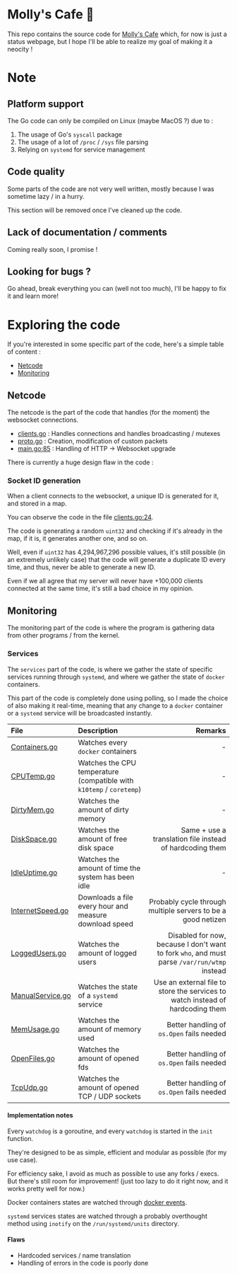 # Molly's Cafe 🍵

This repo contains the source code for [Molly's Cafe](https://mana.rip/) which, for now is just a status webpage, but I hope I'll be able to realize my goal of making it a neocity !

# Note

## Platform support

The Go code can only be compiled on Linux (maybe MacOS ?) due to :

1. The usage of Go's `syscall` package
2. The usage of a lot of `/proc` / `/sys` file parsing
3. Relying on `systemd` for service management

## Code quality

Some parts of the code are not very well written, mostly because I was sometime lazy / in a hurry.

This section will be removed once I've cleaned up the code.

## Lack of documentation / comments

Coming really soon, I promise !

## Looking for bugs ?

Go ahead, break everything you can (well not too much), I'll be happy to fix it and learn more!

# Exploring the code

If you're interested in some specific part of the code, here's a simple table of content :

- [Netcode](#netcode)
- [Monitoring](#monitoring)

## Netcode <a name="netcode"></a>

The netcode is the part of the code that handles (for the moment) the websocket connections.

- [clients.go](server/socket/clients.go) : Handles connections and handles broadcasting / mutexes
- [proto.go](server/socket/proto.go) : Creation, modification of custom packets
- [main.go:85](server/main.go#L85) : Handling of HTTP -> Websocket upgrade

There is currently a huge design flaw in the code :

### Socket ID generation

When a client connects to the websocket, a unique ID is generated for it, and stored in a map.

You can observe the code in the file [clients.go:24](server/socket/clients.go#L24).

The code is generating a random `uint32` and checking if it's already in the map, if it is, it generates another one, and so on.

Well, even if `uint32` has 4,294,967,296 possible values, it's still possible (in an extremely unlikely case) that the code will generate a duplicate ID every time, and thus, never be able to generate a new ID.

Even if we all agree that my server will never have +100,000 clients connected at the same time, it's still a bad choice in my opinion.

## Monitoring <a name="monitoring"></a>

The monitoring part of the code is where the program is gathering data from other programs / from the kernel.

### Services

The `services` part of the code, is where we gather the state of specific services running through `systemd`, and where we gather the state of `docker` containers.

This part of the code is completely done using polling, so I made the choice of also making it real-time, meaning that any change to a `docker` container or a `systemd` service will be broadcasted instantly.

| File | Description | Remarks |
| :--- | :--- | ---: |
| [Containers.go](server/watchdogs/Containers.go) | Watches every `docker` containers | - |
| [CPUTemp.go](server/watchdogs/CPUTemp.go) | Watches the CPU temperature (compatible with `k10temp` / `coretemp`) | - |
| [DirtyMem.go](server/watchdogs/DirtyMem.go) | Watches the amount of dirty memory | - |
| [DiskSpace.go](server/watchdogs/DiskSpace.go) | Watches the amount of free disk space | Same + use a translation file instead of hardcoding them |
| [IdleUptime.go](server/watchdogs/IdleUptime.go) | Watches the amount of time the system has been idle | - |
| [InternetSpeed.go](server/watchdogs/InternetSpeed.go) | Downloads a file every hour and measure download speed | Probably cycle through multiple servers to be a good netizen |
| [LoggedUsers.go](server/watchdogs/LoggedUsers.go) | Watches the amount of logged users | Disabled for now, because I don't want to fork `who`, and must parse `/var/run/wtmp` instead |
| [ManualService.go](server/watchdogs/ManualService.go) | Watches the state of a `systemd` service | Use an external file to store the services to watch instead of hardcoding them |
| [MemUsage.go](server/watchdogs/MemUsage.go) | Watches the amount of memory used | Better handling of `os.Open` fails needed |
| [OpenFiles.go](server/watchdogs/OpenFiles.go) | Watches the amount of opened fds | Better handling of `os.Open` fails needed |
| [TcpUdp.go](server/watchdogs/TcpUdp.go) | Watches the amount of opened TCP / UDP sockets | Better handling of `os.Open` fails needed |

#### Implementation notes

Every `watchdog` is a goroutine, and every `watchdog` is started in the `init` function.

They're designed to be as simple, efficient and modular as possible (for my use case).

For efficiency sake, I avoid as much as possible to use any forks / execs. But there's still room for improvement! (just too lazy to do it right now, and it works pretty well for now.)

Docker containers states are watched through [docker events](https://docs.docker.com/engine/api/v1.43/#tag/System/operation/SystemEvents).

`systemd` services states are watched through a probably overthought method using `inotify` on the `/run/systemd/units` directory.

#### Flaws

- Hardcoded services / name translation
- Handling of errors in the code is poorly done